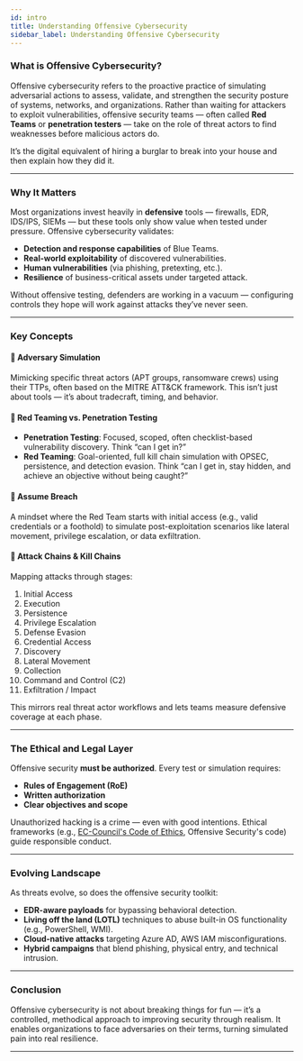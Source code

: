 ```yaml
---
id: intro
title: Understanding Offensive Cybersecurity
sidebar_label: Understanding Offensive Cybersecurity
---
```


### **What is Offensive Cybersecurity?**

Offensive cybersecurity refers to the proactive practice of simulating adversarial actions to assess, validate, and strengthen the security posture of systems, networks, and organizations. Rather than waiting for attackers to exploit vulnerabilities, offensive security teams — often called **Red Teams** or **penetration testers** — take on the role of threat actors to find weaknesses before malicious actors do.

It’s the digital equivalent of hiring a burglar to break into your house and then explain how they did it.

---

### **Why It Matters**

Most organizations invest heavily in **defensive** tools — firewalls, EDR, IDS/IPS, SIEMs — but these tools only show value when tested under pressure. Offensive cybersecurity validates:
- **Detection and response capabilities** of Blue Teams.
- **Real-world exploitability** of discovered vulnerabilities.
- **Human vulnerabilities** (via phishing, pretexting, etc.).
- **Resilience** of business-critical assets under targeted attack.

Without offensive testing, defenders are working in a vacuum — configuring controls they hope will work against attacks they’ve never seen.

---

### **Key Concepts**

#### 🧩 **Adversary Simulation**
Mimicking specific threat actors (APT groups, ransomware crews) using their TTPs, often based on the MITRE ATT&CK framework. This isn’t just about tools — it’s about tradecraft, timing, and behavior.

#### 🧰 **Red Teaming vs. Penetration Testing**
- **Penetration Testing**: Focused, scoped, often checklist-based vulnerability discovery. Think “can I get in?”
- **Red Teaming**: Goal-oriented, full kill chain simulation with OPSEC, persistence, and detection evasion. Think “can I get in, stay hidden, and achieve an objective without being caught?”

#### 🧠 **Assume Breach**
A mindset where the Red Team starts with initial access (e.g., valid credentials or a foothold) to simulate post-exploitation scenarios like lateral movement, privilege escalation, or data exfiltration.

#### 🧪 **Attack Chains & Kill Chains**
Mapping attacks through stages:
1. Initial Access
2. Execution
3. Persistence
4. Privilege Escalation
5. Defense Evasion
6. Credential Access
7. Discovery
8. Lateral Movement
9. Collection
10. Command and Control (C2)
11. Exfiltration / Impact

This mirrors real threat actor workflows and lets teams measure defensive coverage at each phase.

---

### **The Ethical and Legal Layer**

Offensive security **must be authorized**. Every test or simulation requires:
- **Rules of Engagement (RoE)**
- **Written authorization**
- **Clear objectives and scope**

Unauthorized hacking is a crime — even with good intentions. Ethical frameworks (e.g., [EC-Council's Code of Ethics](https://www.eccouncil.org/code-of-ethics/), Offensive Security's code) guide responsible conduct.

---

### **Evolving Landscape**

As threats evolve, so does the offensive security toolkit:
- **EDR-aware payloads** for bypassing behavioral detection.
- **Living off the land (LOTL)** techniques to abuse built-in OS functionality (e.g., PowerShell, WMI).
- **Cloud-native attacks** targeting Azure AD, AWS IAM misconfigurations.
- **Hybrid campaigns** that blend phishing, physical entry, and technical intrusion.

---

### **Conclusion**

Offensive cybersecurity is not about breaking things for fun — it’s a controlled, methodical approach to improving security through realism. It enables organizations to face adversaries on their terms, turning simulated pain into real resilience.

---